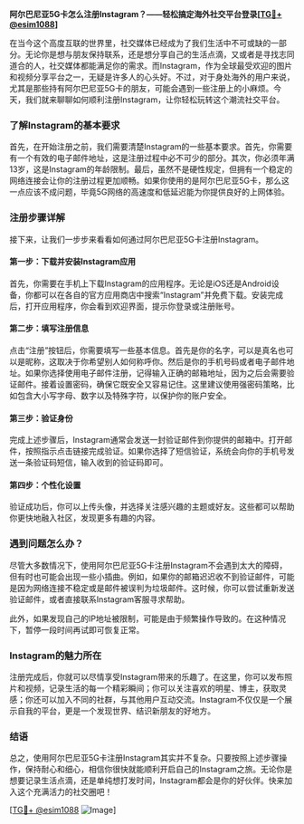 **阿尔巴尼亚5G卡怎么注册Instagram？——轻松搞定海外社交平台登录[[TG💪+ @esim1088](https://t.me/s/esim1088)]**

在当今这个高度互联的世界里，社交媒体已经成为了我们生活中不可或缺的一部分。无论你是想与朋友保持联系，还是想分享自己的生活点滴，又或者是寻找志同道合的人，社交媒体都能满足你的需求。而Instagram，作为全球最受欢迎的图片和视频分享平台之一，无疑是许多人的心头好。不过，对于身处海外的用户来说，尤其是那些持有阿尔巴尼亚5G卡的朋友，可能会遇到一些注册上的小麻烦。今天，我们就来聊聊如何顺利注册Instagram，让你轻松玩转这个潮流社交平台。

### 了解Instagram的基本要求

首先，在开始注册之前，我们需要清楚Instagram的一些基本要求。首先，你需要有一个有效的电子邮件地址，这是注册过程中必不可少的部分。其次，你必须年满13岁，这是Instagram的年龄限制。最后，虽然不是硬性规定，但拥有一个稳定的网络连接会让你的注册过程更加顺畅。如果你使用的是阿尔巴尼亚5G卡，那么这一点应该不成问题，毕竟5G网络的高速度和低延迟能为你提供良好的上网体验。

### 注册步骤详解

接下来，让我们一步步来看看如何通过阿尔巴尼亚5G卡注册Instagram。

#### 第一步：下载并安装Instagram应用

首先，你需要在手机上下载Instagram的应用程序。无论是iOS还是Android设备，你都可以在各自的官方应用商店中搜索“Instagram”并免费下载。安装完成后，打开应用程序，你会看到欢迎界面，提示你登录或注册账号。

#### 第二步：填写注册信息

点击“注册”按钮后，你需要填写一些基本信息。首先是你的名字，可以是真名也可以是昵称，这取决于你希望别人如何称呼你。然后是你的手机号码或者电子邮件地址。如果你选择使用电子邮件注册，记得输入正确的邮箱地址，因为之后会需要验证邮件。接着设置密码，确保它既安全又容易记住。这里建议使用强密码策略，比如包含大小写字母、数字以及特殊字符，以保护你的账户安全。

#### 第三步：验证身份

完成上述步骤后，Instagram通常会发送一封验证邮件到你提供的邮箱中。打开邮件，按照指示点击链接完成验证。如果你选择了短信验证，系统会向你的手机号发送一条验证码短信，输入收到的验证码即可。

#### 第四步：个性化设置

验证成功后，你可以上传头像，并选择关注感兴趣的主题或好友。这些都可以帮助你更快地融入社区，发现更多有趣的内容。

### 遇到问题怎么办？

尽管大多数情况下，使用阿尔巴尼亚5G卡注册Instagram不会遇到太大的障碍，但有时也可能会出现一些小插曲。例如，如果你的邮箱迟迟收不到验证邮件，可能是因为网络连接不稳定或是邮件被误判为垃圾邮件。这时候，你可以尝试重新发送验证邮件，或者直接联系Instagram客服寻求帮助。

此外，如果发现自己的IP地址被限制，可能是由于频繁操作导致的。在这种情况下，暂停一段时间再试即可恢复正常。

### Instagram的魅力所在

注册完成后，你就可以尽情享受Instagram带来的乐趣了。在这里，你可以发布照片和视频，记录生活的每一个精彩瞬间；你可以关注喜欢的明星、博主，获取灵感；你还可以加入不同的社群，与其他用户互动交流。Instagram不仅仅是一个展示自我的平台，更是一个发现世界、结识新朋友的好地方。

### 结语

总之，使用阿尔巴尼亚5G卡注册Instagram其实并不复杂。只要按照上述步骤操作，保持耐心和细心，相信你很快就能顺利开启自己的Instagram之旅。无论你是想要记录生活点滴，还是单纯想打发时间，Instagram都会是你的好伙伴。快来加入这个充满活力的社交圈吧！

[[TG💪+ @esim1088](https://t.me/s/esim1088) ![Image](https://i.postimg.cc/4NQfJmqS/Snipaste-2025-05-13-00-14-12.png)]